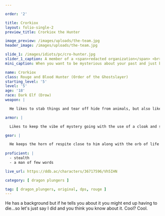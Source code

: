 ```yaml
---

order: '2'

title: Crorkiox
layout: folio-single-2
preview_title: Crorkiox the Hunter

image_preview: /images/uploads/the-team.jpg
header_image: /images/uploads/the-team.jpg

slide_1: /images/idiots/pc/cro-hunter.jpg
slider_1_caption: A member of a <span>redacted organization</span> <br>that is on a <span>redacted mission</span>
mini_caption: When you want to be mysterious about your past and just be sneaky and hidden among the shadows

name: Crorkiox
class: Rouge and Blood Hunter (Order of the Ghostslayer)
starting_level: '5'
level: '5'
age: '18'
race: Dark Elf (Drow)
weapon: |

  He likes to stab things and tear off hide from animals, but also likes to shoot an arrow from the shadows in case he needs to be in the background and hunt in the shadows. Always looking to get in a sneak attack or two and stay in the shadows. Currently the holder of the Bow of the High Lord and loving to pin targets against the walls or whatever object is around.

armor: |

  Likes to keep the vibe of mystery going with the use of a cloak and some studded leather armor. Made some fire guantlets out of a fire rat named Gary, named after the Ranger of the Adventures Guild - snitching - brother.

gear: |

  He keeps the horn of respite close to him along with the orb of life to be used whenver he gets low on health. He has his Adventures Guild emblem attached to him but not out in the open. Still wanting others to not know that he is part of a group and a leader of his own pack.
  
proficient: |
  - stealth
  - a man of few words

live_url: https://ddb.ac/characters/36717596/Vh5IHN

category: [ dragon plungers ]

tag: [ dragon_plungers, original, dps, rouge ] 
---
```


He has a background but if he tells you about it you might end up having to die...so let's just say I did and you think you know about it. Cool? Cool.